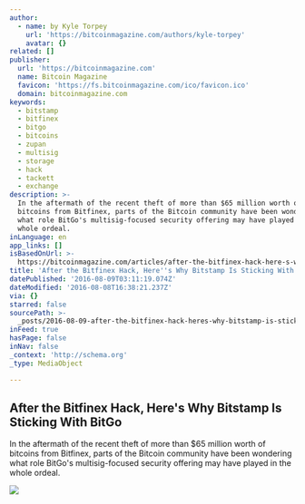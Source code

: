 ```yaml
---
author:
  - name: by Kyle Torpey
    url: 'https://bitcoinmagazine.com/authors/kyle-torpey'
    avatar: {}
related: []
publisher:
  url: 'https://bitcoinmagazine.com'
  name: Bitcoin Magazine
  favicon: 'https://fs.bitcoinmagazine.com/ico/favicon.ico'
  domain: bitcoinmagazine.com
keywords:
  - bitstamp
  - bitfinex
  - bitgo
  - bitcoins
  - zupan
  - multisig
  - storage
  - hack
  - tackett
  - exchange
description: >-
  In the aftermath of the recent theft of more than $65 million worth of
  bitcoins from Bitfinex, parts of the Bitcoin community have been wondering
  what role BitGo's multisig-focused security offering may have played in the
  whole ordeal.
inLanguage: en
app_links: []
isBasedOnUrl: >-
  https://bitcoinmagazine.com/articles/after-the-bitfinex-hack-here-s-why-bitstamp-is-sticking-with-bitgo-1470669567
title: 'After the Bitfinex Hack, Here''s Why Bitstamp Is Sticking With BitGo'
datePublished: '2016-08-09T03:11:19.074Z'
dateModified: '2016-08-08T16:38:21.237Z'
via: {}
starred: false
sourcePath: >-
  _posts/2016-08-09-after-the-bitfinex-hack-heres-why-bitstamp-is-sticking-wit.md
inFeed: true
hasPage: false
inNav: false
_context: 'http://schema.org'
_type: MediaObject

---
```

<article style=""><h1>After the Bitfinex Hack, Here's Why Bitstamp Is Sticking With BitGo</h1><p>In the aftermath of the recent theft of more than $65 million worth of bitcoins from Bitfinex, parts of the Bitcoin community have been wondering what role BitGo's multisig-focused security offering may have played in the whole ordeal.</p><img src="https://fs.bitcoinmagazine.com/img/articles/after-the-bitfinex-hack-here-s-why-bitstamp-is-sticking-with-bitgo.jpg" /></article>
